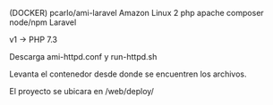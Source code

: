 (DOCKER) pcarlo/ami-laravel
Amazon Linux 2 php apache composer node/npm Laravel

v1 -> PHP 7.3

Descarga ami-httpd.conf y run-httpd.sh

Levanta el contenedor desde donde se encuentren los archivos.

El proyecto se ubicara en /web/deploy/
